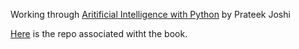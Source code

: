 Working through [Aritificial Intelligence with Python](https://www.packtpub.com/big-data-and-business-intelligence/artificial-intelligence-python) by Prateek Joshi

[Here](https://github.com/PacktPublishing/Artificial-Intelligence-with-Python) is the repo associated witht the book.

